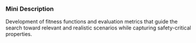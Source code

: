### Mini Description

Development of fitness functions and evaluation metrics that guide the search toward relevant and realistic scenarios while capturing safety-critical properties.
